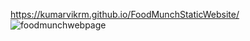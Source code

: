 https://kumarvikrm.github.io/FoodMunchStaticWebsite/
![foodmunchwebpage](https://github.com/user-attachments/assets/444e7701-ecbe-417a-9fb5-fe8592939ddf)
